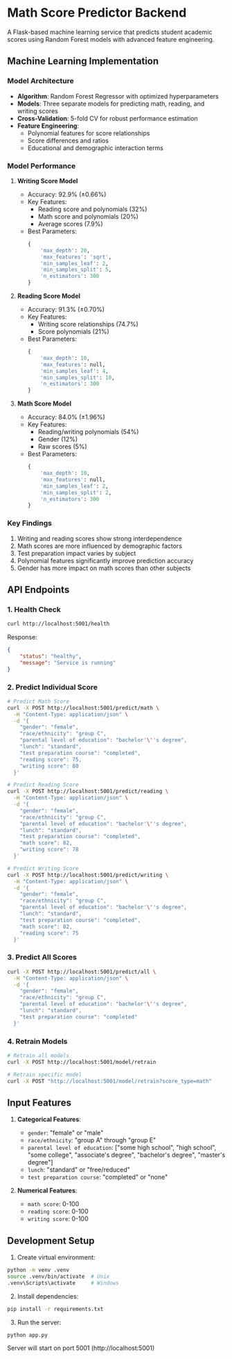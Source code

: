# Math Score Predictor Backend

A Flask-based machine learning service that predicts student academic scores using Random Forest models with advanced feature engineering.

## Machine Learning Implementation

### Model Architecture
- **Algorithm**: Random Forest Regressor with optimized hyperparameters
- **Models**: Three separate models for predicting math, reading, and writing scores
- **Cross-Validation**: 5-fold CV for robust performance estimation
- **Feature Engineering**:
  - Polynomial features for score relationships
  - Score differences and ratios
  - Educational and demographic interaction terms

### Model Performance

1. **Writing Score Model**
   - Accuracy: 92.9% (±0.66%)
   - Key Features:
     - Reading score and polynomials (32%)
     - Math score and polynomials (20%)
     - Average scores (7.9%)
   - Best Parameters:
     ```python
     {
         'max_depth': 20,
         'max_features': 'sqrt',
         'min_samples_leaf': 2,
         'min_samples_split': 5,
         'n_estimators': 300
     }
     ```

2. **Reading Score Model**
   - Accuracy: 91.3% (±0.70%)
   - Key Features:
     - Writing score relationships (74.7%)
     - Score polynomials (21%)
   - Best Parameters:
     ```python
     {
         'max_depth': 10,
         'max_features': null,
         'min_samples_leaf': 4,
         'min_samples_split': 10,
         'n_estimators': 300
     }
     ```

3. **Math Score Model**
   - Accuracy: 84.0% (±1.96%)
   - Key Features:
     - Reading/writing polynomials (54%)
     - Gender (12%)
     - Raw scores (5%)
   - Best Parameters:
     ```python
     {
         'max_depth': 10,
         'max_features': null,
         'min_samples_leaf': 2,
         'min_samples_split': 2,
         'n_estimators': 300
     }
     ```

### Key Findings
1. Writing and reading scores show strong interdependence
2. Math scores are more influenced by demographic factors
3. Test preparation impact varies by subject
4. Polynomial features significantly improve prediction accuracy
5. Gender has more impact on math scores than other subjects

## API Endpoints

### 1. Health Check
```bash
curl http://localhost:5001/health
```
Response:
```json
{
    "status": "healthy",
    "message": "Service is running"
}
```

### 2. Predict Individual Score
```bash
# Predict Math Score
curl -X POST http://localhost:5001/predict/math \
  -H "Content-Type: application/json" \
  -d '{
    "gender": "female",
    "race/ethnicity": "group C",
    "parental level of education": "bachelor'\''s degree",
    "lunch": "standard",
    "test preparation course": "completed",
    "reading score": 75,
    "writing score": 80
  }'

# Predict Reading Score
curl -X POST http://localhost:5001/predict/reading \
  -H "Content-Type: application/json" \
  -d '{
    "gender": "female",
    "race/ethnicity": "group C",
    "parental level of education": "bachelor'\''s degree",
    "lunch": "standard",
    "test preparation course": "completed",
    "math score": 82,
    "writing score": 78
  }'

# Predict Writing Score
curl -X POST http://localhost:5001/predict/writing \
  -H "Content-Type: application/json" \
  -d '{
    "gender": "female",
    "race/ethnicity": "group C",
    "parental level of education": "bachelor'\''s degree",
    "lunch": "standard",
    "test preparation course": "completed",
    "math score": 82,
    "reading score": 75
  }'
```

### 3. Predict All Scores
```bash
curl -X POST http://localhost:5001/predict/all \
  -H "Content-Type: application/json" \
  -d '{
    "gender": "female",
    "race/ethnicity": "group C",
    "parental level of education": "bachelor'\''s degree",
    "lunch": "standard",
    "test preparation course": "completed"
  }'
```

### 4. Retrain Models
```bash
# Retrain all models
curl -X POST http://localhost:5001/model/retrain

# Retrain specific model
curl -X POST "http://localhost:5001/model/retrain?score_type=math"
```

## Input Features

1. **Categorical Features**:
   - `gender`: "female" or "male"
   - `race/ethnicity`: "group A" through "group E"
   - `parental level of education`: ["some high school", "high school", "some college", "associate's degree", "bachelor's degree", "master's degree"]
   - `lunch`: "standard" or "free/reduced"
   - `test preparation course`: "completed" or "none"

2. **Numerical Features**:
   - `math score`: 0-100
   - `reading score`: 0-100
   - `writing score`: 0-100

## Development Setup

1. Create virtual environment:
```bash
python -m venv .venv
source .venv/bin/activate  # Unix
.venv\Scripts\activate     # Windows
```

2. Install dependencies:
```bash
pip install -r requirements.txt
```

3. Run the server:
```bash
python app.py
```

Server will start on port 5001 (http://localhost:5001) 